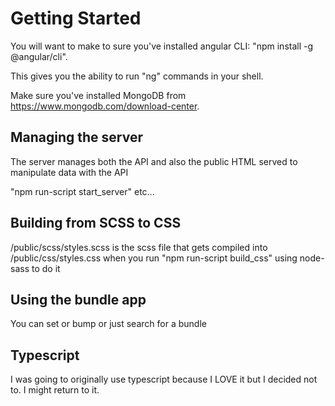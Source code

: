 # Getting Started

You will want to make to sure you've installed angular CLI: "npm install -g @angular/cli".

This gives you the ability to run "ng" commands in your shell.

Make sure you've installed MongoDB from https://www.mongodb.com/download-center.

## Managing the server

The server manages both the API and also the public HTML served to manipulate data with the API

"npm run-script start_server" etc...

## Building from SCSS to CSS

/public/scss/styles.scss is the scss file that gets compiled into /public/css/styles.css when you run "npm run-script build_css" using node-sass to do it

## Using the bundle app

You can set or bump or just search for a bundle

## Typescript

I was going to originally use typescript because I LOVE it but I decided not to. I might return to it.